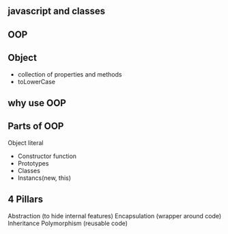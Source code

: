 ## javascript and classes

## OOP

## Object
- collection of properties and methods
- toLowerCase

## why use OOP

## Parts of OOP
Object literal

- Constructor function
- Prototypes
- Classes
- Instancs(new, this)

## 4 Pillars
Abstraction (to hide internal features)
Encapsulation (wrapper around code)
Inheritance
Polymorphism (reusable code)